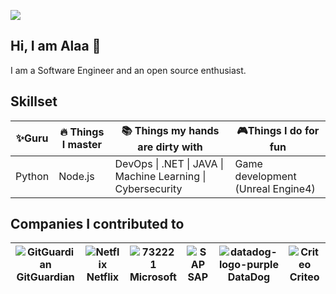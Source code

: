 ![](https://komarev.com/ghpvc/?username=alaabenfatma)
## Hi, I am Alaa 👋
I am a Software Engineer and an open source enthusiast. 



## Skillset

| ✨Guru   | 🔥 Things I master | 📚 Things my hands are dirty with            | 🎮Things I do for fun              |
|--------|-----------------|-------------------------------------------|----------------------------------|
| Python | Node.js         | DevOps \| .NET \| JAVA \| Machine Learning \| Cybersecurity | Game development (Unreal Engine4) |

## Companies I contributed to
| ![GitGuardian](https://avatars.githubusercontent.com/u/27360172?s=200&v=4) <br>GitGuardian | ![Netflix](https://user-images.githubusercontent.com/9027148/147424746-e0fd5990-3d42-4b40-9b01-eeeab2c01e05.png) <br>Netflix | ![732221](https://user-images.githubusercontent.com/9027148/147424828-5f10831b-d5d9-4ce8-8a7a-ef33c7739e42.png) <br>Microsoft | ![SAP](https://user-images.githubusercontent.com/9027148/147424950-8aa3032b-eaba-437c-9804-72368ad1a583.png)<br>SAP | ![datadog-logo-purple](https://user-images.githubusercontent.com/9027148/147424999-9783ce57-f23f-4b69-802d-ffcd4143da01.png)<br>DataDog | ![Criteo](https://user-images.githubusercontent.com/9027148/147425055-4ceaccd1-962d-43b9-9658-b8be8cf5127a.png)<br>Criteo |
|---------|-----------|-----|---------|--------|--------|



